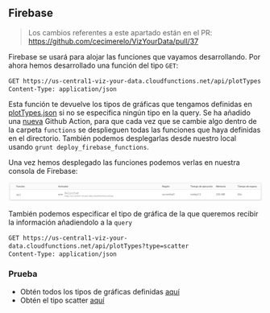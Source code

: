 ## Firebase

> Los cambios referentes a este apartado están en el PR: https://github.com/cecimerelo/VizYourData/pull/37

Firebase se usará para alojar las funciones que vayamos desarrollando. Por ahora hemos desarrollado una función del tipo
`GET`:

```
GET https://us-central1-viz-your-data.cloudfunctions.net/api/plotTypes
Content-Type: application/json
```

Esta función te devuelve los tipos de gráficas que tengamos definidas en
[plotTypes.json](https://github.com/cecimerelo/VizYourData/blob/main/functions/data/plotTypes.json) si no se especifica
ningún tipo en la query. Se ha añadido una [nueva](https://github.com/cecimerelo/VizYourData/blob/main/.github/workflows/firebase-functions.yml)
Github Action, para que cada vez que se cambie algo dentro de la carpeta `functions` se desplieguen todas las funciones
que haya definidas en el directorio. También podemos desplegarlas desde nuestro local usando `grunt deploy_firebase_functions`.

Una vez hemos desplegado las funciones podemos verlas en nuestra consola de Firebase: 

![functions_console](img/functions_console.png)

También podemos especificar el tipo de gráfica de la que queremos recibir la información añadiendolo a la `query`
```
GET https://us-central1-viz-your-data.cloudfunctions.net/api/plotTypes?type=scatter
Content-Type: application/json
```

### Prueba 

* Obtén todos los tipos de gráficas definidas [aquí](https://us-central1-viz-your-data.cloudfunctions.net/api/plotTypes)
* Obtén el tipo scatter [aquí](https://us-central1-viz-your-data.cloudfunctions.net/api/plotTypes?type=scatter)